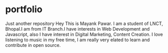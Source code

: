 # portfolio
Just another repository
Hey This is Mayank Pawar. I am a student of LNCT, Bhopal.I am from IT Branch.I have interests in Web Development and Javascript, also I have interest in Digital Marketing, Content Creation. I love listening to music in my free time, I am really very elated to learn and contribute in open source.
